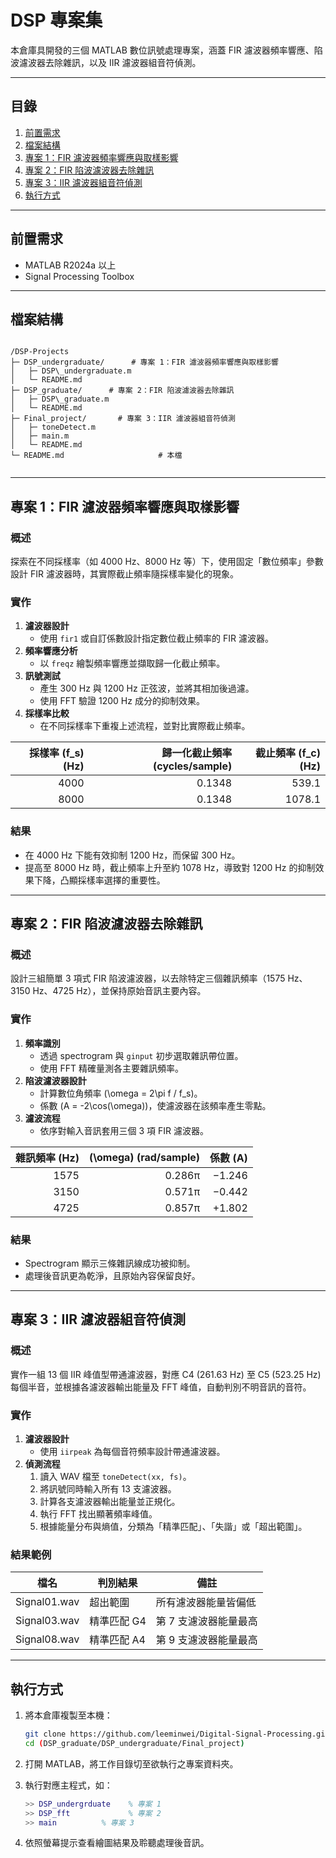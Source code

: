 # DSP 專案集

本倉庫具開發的三個 MATLAB 數位訊號處理專案，涵蓋 FIR 濾波器頻率響應、陷波濾波器去除雜訊，以及 IIR 濾波器組音符偵測。

---

## 目錄

1. [前置需求](#前置需求)  
2. [檔案結構](#檔案結構)  
3. [專案 1：FIR 濾波器頻率響應與取樣影響](#專案-1fir-濾波器頻率響應與取樣影響)  
4. [專案 2：FIR 陷波濾波器去除雜訊](#專案-2fir-陷波濾波器去除雜訊)  
5. [專案 3：IIR 濾波器組音符偵測](#專案-3iir-濾波器組音符偵測)  
6. [執行方式](#執行方式)  

---

## 前置需求

- MATLAB R2024a 以上  
- Signal Processing Toolbox  

---

## 檔案結構

```

/DSP-Projects
├─ DSP_undergraduate/      # 專案 1：FIR 濾波器頻率響應與取樣影響
│   ├─ DSP\_undergraduate.m
│   └─ README.md
├─ DSP_graduate/      # 專案 2：FIR 陷波濾波器去除雜訊
│   ├─ DSP\_graduate.m
│   └─ README.md
├─ Final_project/       # 專案 3：IIR 濾波器組音符偵測
│   ├─ toneDetect.m
│   ├─ main.m
│   └─ README.md
└─ README.md                     # 本檔


````

---

## 專案 1：FIR 濾波器頻率響應與取樣影響

### 概述

探索在不同採樣率（如 4000 Hz、8000 Hz 等）下，使用固定「數位頻率」參數設計 FIR 濾波器時，其實際截止頻率隨採樣率變化的現象。

### 實作

1. **濾波器設計**  
   - 使用 `fir1` 或自訂係數設計指定數位截止頻率的 FIR 濾波器。  
2. **頻率響應分析**  
   - 以 `freqz` 繪製頻率響應並擷取歸一化截止頻率。  
3. **訊號測試**  
   - 產生 300 Hz 與 1200 Hz 正弦波，並將其相加後過濾。  
   - 使用 FFT 驗證 1200 Hz 成分的抑制效果。  
4. **採樣率比較**  
   - 在不同採樣率下重複上述流程，並對比實際截止頻率。

| 採樣率 \(f_s\) (Hz) | 歸一化截止頻率 (cycles/sample) | 截止頻率 \(f_c\) (Hz) |
|--------------------:|-------------------------------:|----------------------:|
| 4000               | 0.1348                         | 539.1                 |
| 8000               | 0.1348                         | 1078.1                |

### 結果

- 在 4000 Hz 下能有效抑制 1200 Hz，而保留 300 Hz。  
- 提高至 8000 Hz 時，截止頻率上升至約 1078 Hz，導致對 1200 Hz 的抑制效果下降，凸顯採樣率選擇的重要性。

---

## 專案 2：FIR 陷波濾波器去除雜訊

### 概述

設計三組簡單 3 項式 FIR 陷波濾波器，以去除特定三個雜訊頻率（1575 Hz、3150 Hz、4725 Hz），並保持原始音訊主要內容。

### 實作

1. **頻率識別**  
   - 透過 spectrogram 與 `ginput` 初步選取雜訊帶位置。  
   - 使用 FFT 精確量測各主要雜訊頻率。  
2. **陷波濾波器設計**  
   - 計算數位角頻率 \(\omega = 2\pi f / f_s\)。  
   - 係數 \(A = -2\cos(\omega)\)，使濾波器在該頻率產生零點。  
3. **濾波流程**  
   - 依序對輸入音訊套用三個 3 項 FIR 濾波器。

| 雜訊頻率 (Hz) | \(\omega\) (rad/sample) | 係數 \(A\)   |
|-------------:|-----------------------:|-------------:|
| 1575         | 0.286π                 | −1.246       |
| 3150         | 0.571π                 | −0.442       |
| 4725         | 0.857π                 | +1.802       |

### 結果

- Spectrogram 顯示三條雜訊線成功被抑制。  
- 處理後音訊更為乾淨，且原始內容保留良好。

---

## 專案 3：IIR 濾波器組音符偵測

### 概述

實作一組 13 個 IIR 峰值型帶通濾波器，對應 C4 (261.63 Hz) 至 C5 (523.25 Hz) 每個半音，並根據各濾波器輸出能量及 FFT 峰值，自動判別不明音訊的音符。

### 實作

1. **濾波器設計**  
   - 使用 `iirpeak` 為每個音符頻率設計帶通濾波器。  
2. **偵測流程**  
   1. 讀入 WAV 檔至 `toneDetect(xx, fs)`。  
   2. 將訊號同時輸入所有 13 支濾波器。  
   3. 計算各支濾波器輸出能量並正規化。  
   4. 執行 FFT 找出顯著頻率峰值。  
   5. 根據能量分布與熵值，分類為「精準匹配」、「失諧」或「超出範圍」。

### 結果範例

| 檔名         | 判別結果      | 備註                         |
|-------------|--------------|-----------------------------|
| Signal01.wav | 超出範圍     | 所有濾波器能量皆偏低         |
| Signal03.wav | 精準匹配 G4  | 第 7 支濾波器能量最高        |
| Signal08.wav | 精準匹配 A4  | 第 9 支濾波器能量最高        |

---

## 執行方式

1. 將本倉庫複製至本機：  
   ```bash
   git clone https://github.com/leeminwei/Digital-Signal-Processing.git
   cd (DSP_graduate/DSP_undergraduate/Final_project)    
    ```

2. 打開 MATLAB，將工作目錄切至欲執行之專案資料夾。
3. 執行對應主程式，如：

   ```matlab
   >> DSP_undergrduate    % 專案 1
   >> DSP_fft             % 專案 2
   >> main          % 專案 3
   ```
4. 依照螢幕提示查看繪圖結果及聆聽處理後音訊。



